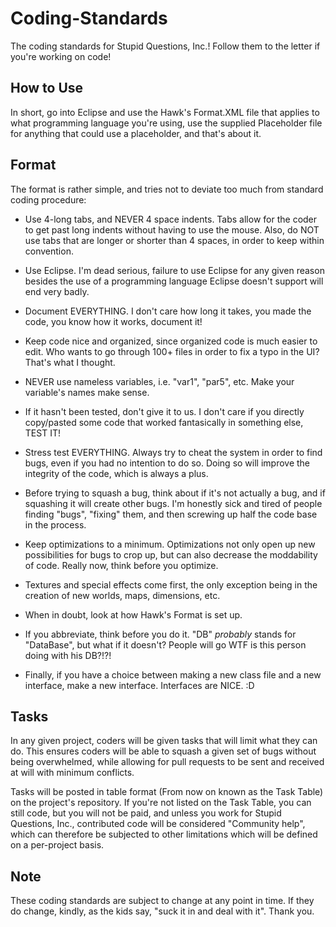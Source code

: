 # Coding-Standards

The coding standards for Stupid Questions, Inc.! Follow them to the letter if you're working on code!


## How to Use

In short, go into Eclipse and use the Hawk's Format.XML file that applies to what programming language you're using, use the supplied Placeholder file for anything that could use a placeholder, and that's about it.


## Format

The format is rather simple, and tries not to deviate too much from standard coding procedure:

* Use 4-long tabs, and NEVER 4 space indents. Tabs allow for the coder to get past long indents without having to use the mouse. Also, do NOT use tabs that are longer or shorter than 4 spaces, in order to keep within convention.

* Use Eclipse. I'm dead serious, failure to use Eclipse for any given reason besides the use of a programming language Eclipse doesn't support will end very badly.

* Document EVERYTHING. I don't care how long it takes, you made the code, you know how it works, document it!

* Keep code nice and organized, since organized code is much easier to edit. Who wants to go through 100+ files in order to fix a typo in the UI? That's what I thought.

* NEVER use nameless variables, i.e. "var1", "par5", etc. Make your variable's names make sense.

* If it hasn't been tested, don't give it to us. I don't care if you directly copy/pasted some code that worked fantasically in something else, TEST IT!

* Stress test EVERYTHING. Always try to cheat the system in order to find bugs, even if you had no intention to do so. Doing so will improve the integrity of the code, which is always a plus.

* Before trying to squash a bug, think about if it's not actually a bug, and if squashing it will create other bugs. I'm honestly sick and tired of people finding "bugs", "fixing" them, and then screwing up half the code base in the process.

* Keep optimizations to a minimum. Optimizations not only open up new possibilities for bugs to crop up, but can also decrease the moddability of code. Really now, think before you optimize.

* Textures and special effects come first, the only exception being in the creation of new worlds, maps, dimensions, etc.

* When in doubt, look at how Hawk's Format is set up.

* If you abbreviate, think before you do it. "DB" *probably* stands for "DataBase", but what if it doesn't? People will go WTF is this person doing with his DB?!?!

* Finally, if you have a choice between making a new class file and a new interface, make a new interface. Interfaces are NICE. :D


## Tasks

In any given project, coders will be given tasks that will limit what they can do. This ensures coders will be able to squash a given set of bugs without being overwhelmed, while allowing for pull requests to be sent and received at will with minimum conflicts.

Tasks will be posted in table format (From now on known as the Task Table) on the project's repository. If you're not listed on the Task Table, you can still code, but you will not be paid, and unless you work for Stupid Questions, Inc.,  contributed code will be considered "Community help", which can therefore be subjected to other limitations which will be defined on a per-project basis.


## Note

These coding standards are subject to change at any point in time. If they do change, kindly, as the kids say, "suck it in and deal with it". Thank you.
